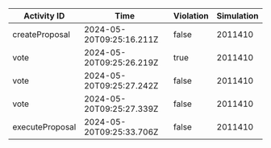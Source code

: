 | Activity ID | Time | Violation | Simulation |
| --- | --- | --- | --- |
| createProposal | 2024-05-20T09:25:16.211Z | false | 2011410 |
| vote | 2024-05-20T09:25:26.219Z | true | 2011410 |
| vote | 2024-05-20T09:25:27.242Z | false | 2011410 |
| vote | 2024-05-20T09:25:27.339Z | false | 2011410 |
| executeProposal | 2024-05-20T09:25:33.706Z | false | 2011410 |